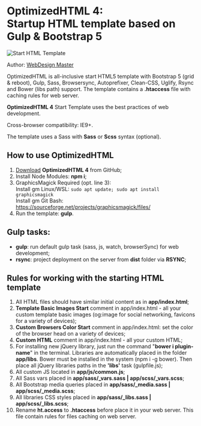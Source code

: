 <h1><strong>OptimizedHTML 4:</strong> <br>Startup HTML template based on Gulp & Bootstrap 5</h1>

<p>
  <img src="https://raw.githubusercontent.com/webdesign-masteru/OptimizedHTML-4/master/app/img/_src/preview.jpg" alt="Start HTML Template">
</p>

<p>Author: <a href="http://webdesign-master.ru" target="_blank">WebDesign Master</a></p>

<p>OptimizedHTML is all-inclusive start HTML5 template with Bootstrap 5 (grid & reboot), Gulp, Sass, Browsersync, Autoprefixer, Clean-CSS, Uglify, Rsync and Bower (libs path) support. The template contains a <strong>.htaccess</strong> file with caching rules for web server.</p>

<p><strong>OptimizedHTML 4</strong> Start Template uses the best practices of web development.</p>

<p>Cross-browser compatibility: IE9+.</p>

<p>The template uses a Sass with <strong>Sass</strong> or <strong>Scss</strong> syntax (optional).</p>

<h2>How to use OptimizedHTML</h2>

<ol>
  <li><a href="https://github.com/webdesign-masteru/OptimizedHTML-4/archive/master.zip">Download</a> <strong>OptimizedHTML 4</strong> from GitHub;</li>
  <li>Install Node Modules: <strong>npm i</strong>;</li>
  <li>
    GraphicsMagick Required (opt. line 3): <br>
    Install gm Linux/WSL: <code>sudo apt update; sudo apt install graphicsmagick</code> <br>
    Install gm Git Bash: <a href="https://sourceforge.net/projects/graphicsmagick/files/" target="_blank">https://sourceforge.net/projects/graphicsmagick/files/</a>
  </li>
  <li>Run the template: <strong>gulp</strong>.</li>
</ol>

<h2>Gulp tasks:</h2>

<ul>
  <li><strong>gulp</strong>: run default gulp task (sass, js, watch, browserSync) for web development;</li>
  <li><strong>rsync</strong>: project deployment on the server from <strong>dist</strong> folder via <strong>RSYNC</strong>;</li>
</ul>

<h2>Rules for working with the starting HTML template</h2>

<ol>
  <li>All HTML files should have similar initial content as in <strong>app/index.html</strong>;</li>
  <li><strong>Template Basic Images Start</strong> comment in app/index.html - all your custom template basic images (og:image for social networking, favicons for a variety of devices);</li>
  <li><strong>Custom Browsers Color Start</strong> comment in app/index.html: set the color of the browser head on a variety of devices;</li>
  <li><strong>Custom HTML</strong> comment in app/index.html - all your custom HTML;</li>
  <li>For installing new jQuery library, just run the command "<strong>bower i plugin-name</strong>" in the terminal. Libraries are automatically placed in the folder <strong>app/libs</strong>. Bower must be installed in the system (npm i -g bower). Then place all jQuery libraries paths in the <strong>'libs'</strong> task (gulpfile.js);</li>
  <li>All custom JS located in <strong>app/js/common.js</strong>;</li>
  <li>All Sass vars placed in <strong>app/sass/_vars.sass | app/scss/_vars.scss</strong>;</li>
  <li>All Bootstrap media queries placed in <strong>app/sass/_media.sass | app/scss/_media.scss</strong>;</li>
  <li>All libraries CSS styles placed in <strong>app/sass/_libs.sass | app/scss/_libs.scss</strong>;</li>
  <li>Rename <strong>ht.access</strong> to <strong>.htaccess</strong> before place it in your web server. This file contain rules for files caching on web server.</li>
</ol>
